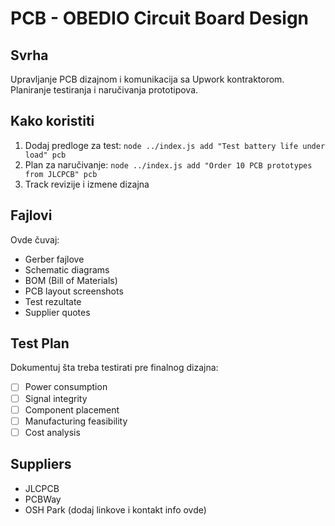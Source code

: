# PCB - OBEDIO Circuit Board Design

## Svrha
Upravljanje PCB dizajnom i komunikacija sa Upwork kontraktorom. Planiranje testiranja i naručivanja prototipova.

## Kako koristiti
1. Dodaj predloge za test: `node ../index.js add "Test battery life under load" pcb`
2. Plan za naručivanje: `node ../index.js add "Order 10 PCB prototypes from JLCPCB" pcb`
3. Track revizije i izmene dizajna

## Fajlovi
Ovde čuvaj:
- Gerber fajlove
- Schematic diagrams
- BOM (Bill of Materials)
- PCB layout screenshots
- Test rezultate
- Supplier quotes

## Test Plan
Dokumentuj šta treba testirati pre finalnog dizajna:
- [ ] Power consumption
- [ ] Signal integrity
- [ ] Component placement
- [ ] Manufacturing feasibility
- [ ] Cost analysis

## Suppliers
- JLCPCB
- PCBWay
- OSH Park
(dodaj linkove i kontakt info ovde)
